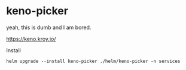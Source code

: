 # keno-picker
yeah, this is dumb and I am bored.

https://keno.kroy.io/

Install

    helm upgrade --install keno-picker ./helm/keno-picker -n services 
